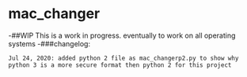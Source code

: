 # mac_changer

-##WIP This is a work in progress. eventually to work on all operating systems
-###changelog:
```
Jul 24, 2020: added python 2 file as mac_changerp2.py to show why python 3 is a more secure format then python 2 for this project
```
